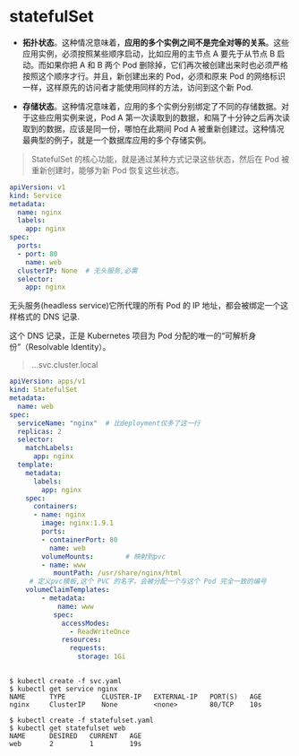 # statefulSet

- **拓扑状态**。这种情况意味着，**应用的多个实例之间不是完全对等的关系**。这些应用实例，必须按照某些顺序启动，比如应用的主节点 A 要先于从节点 B 启动。而如果你把 A 和 B 两个 Pod 删除掉，它们再次被创建出来时也必须严格按照这个顺序才行。并且，新创建出来的 Pod，必须和原来 Pod 的网络标识一样，这样原先的访问者才能使用同样的方法，访问到这个新 Pod.

- **存储状态**。这种情况意味着，应用的多个实例分别绑定了不同的存储数据。对于这些应用实例来说，Pod A 第一次读取到的数据，和隔了十分钟之后再次读取到的数据，应该是同一份，哪怕在此期间 Pod A 被重新创建过。这种情况最典型的例子，就是一个数据库应用的多个存储实例。

> StatefulSet 的核心功能，就是通过某种方式记录这些状态，然后在 Pod 被重新创建时，能够为新 Pod 恢复这些状态。

```yaml
apiVersion: v1
kind: Service
metadata:
  name: nginx
  labels:
    app: nginx
spec:
  ports:
  - port: 80
    name: web
  clusterIP: None  # 无头服务,必需
  selector:
    app: nginx
```

无头服务(headless service)它所代理的所有 Pod 的 IP 地址，都会被绑定一个这样格式的 DNS 记录.

这个 DNS 记录，正是 Kubernetes 项目为 Pod 分配的唯一的“可解析身份”（Resolvable Identity）。

> <pod-name>.<svc-name>.<namespace>.svc.cluster.local

```yaml
apiVersion: apps/v1
kind: StatefulSet
metadata:
  name: web
spec:
  serviceName: "nginx"  # 比deployment仅多了这一行
  replicas: 2
  selector:
    matchLabels:
      app: nginx
  template:
    metadata:
      labels:
        app: nginx
    spec:
      containers:
      - name: nginx
        image: nginx:1.9.1
        ports:
        - containerPort: 80
          name: web
        volumeMounts:        # 映射到pvc
        - name: www          
           mountPath: /usr/share/nginx/html
     # 定义pvc模板,这个 PVC 的名字，会被分配一个与这个 Pod 完全一致的编号
    volumeClaimTemplates:  
    	- metadata:     
    		name: www    
    	   spec:     
             accessModes:      
               - ReadWriteOnce      
             resources:        
               requests:          
                 storage: 1Gi        
          
```

```shell
$ kubectl create -f svc.yaml
$ kubectl get service nginx
NAME      TYPE         CLUSTER-IP   EXTERNAL-IP   PORT(S)   AGE
nginx     ClusterIP    None         <none>        80/TCP    10s

$ kubectl create -f statefulset.yaml
$ kubectl get statefulset web
NAME      DESIRED   CURRENT   AGE
web       2         1         19s
```


